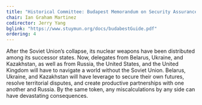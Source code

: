 ```yaml
---
title: "Historical Committee: Budapest Memorandum on Security Assurances (1994)"
chair: Ian Graham Martinez
codirector: Jerry Yang
bglink: "https://www.stuymun.org/docs/budabestGuide.pdf"
ordering: 4
---
```

After the Soviet Union’s collapse, its nuclear weapons have been distributed among its successor states. Now, delegates from Belarus, Ukraine, and Kazakhstan, as well as from Russia, the United States, and the United Kingdom will have to navigate a world without the Soviet Union. Belarus, Ukraine, and Kazakhstan will have leverage to secure their own futures, resolve territorial disputes, and create productive partnerships with one another and Russia. By the same token, any miscalculations by any side can have devastating consequences.
